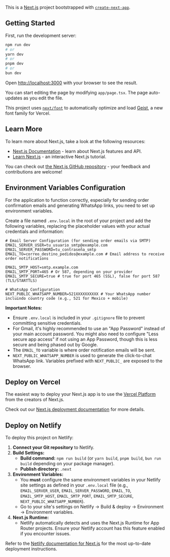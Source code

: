 This is a [Next.js](https://nextjs.org) project bootstrapped with [`create-next-app`](https://nextjs.org/docs/app/api-reference/cli/create-next-app).

## Getting Started

First, run the development server:

```bash
npm run dev
# or
yarn dev
# or
pnpm dev
# or
bun dev
```

Open [http://localhost:3000](http://localhost:3000) with your browser to see the result.

You can start editing the page by modifying `app/page.tsx`. The page auto-updates as you edit the file.

This project uses [`next/font`](https://nextjs.org/docs/app/building-your-application/optimizing/fonts) to automatically optimize and load [Geist](https://vercel.com/font), a new font family for Vercel.

## Learn More

To learn more about Next.js, take a look at the following resources:

- [Next.js Documentation](https://nextjs.org/docs) - learn about Next.js features and API.
- [Learn Next.js](https://nextjs.org/learn) - an interactive Next.js tutorial.

You can check out [the Next.js GitHub repository](https://github.com/vercel/next.js) - your feedback and contributions are welcome!

## Environment Variables Configuration

For the application to function correctly, especially for sending order confirmation emails and generating WhatsApp links, you need to set up environment variables.

Create a file named `.env.local` in the root of your project and add the following variables, replacing the placeholder values with your actual credentials and information:

```env
# Email Server Configuration (for sending order emails via SMTP)
EMAIL_SERVER_USER=tu_usuario_smtp@example.com
EMAIL_SERVER_PASSWORD=tu_contraseña_smtp
EMAIL_TO=correo_destino_pedidos@example.com # Email address to receive order notifications

EMAIL_SMTP_HOST=smtp.example.com
EMAIL_SMTP_PORT=465 # Or 587, depending on your provider
EMAIL_SMTP_SECURE=true # true for port 465 (SSL), false for port 587 (TLS/STARTTLS)

# WhatsApp Configuration
NEXT_PUBLIC_WHATSAPP_NUMBER=521XXXXXXXXXX # Your WhatsApp number incluindo country code (e.g., 521 for Mexico + mobile)
```

**Important Notes:**
- Ensure `.env.local` is included in your `.gitignore` file to prevent committing sensitive credentials.
- For Gmail, it's highly recommended to use an "App Password" instead of your main account password. You might also need to configure "Less secure app access" if not using an App Password, though this is less secure and being phased out by Google.
- The `EMAIL_TO` variable is where order notification emails will be sent.
- `NEXT_PUBLIC_WHATSAPP_NUMBER` is used to generate the click-to-chat WhatsApp link. Variables prefixed with `NEXT_PUBLIC_` are exposed to the browser.

## Deploy on Vercel

The easiest way to deploy your Next.js app is to use the [Vercel Platform](https://vercel.com/new?utm_medium=default-template&filter=next.js&utm_source=create-next-app&utm_campaign=create-next-app-readme) from the creators of Next.js.

Check out our [Next.js deployment documentation](https://nextjs.org/docs/app/building-your-application/deploying) for more details.

## Deploy on Netlify

To deploy this project on Netlify:

1.  **Connect your Git repository** to Netlify.
2.  **Build Settings:**
    *   **Build command:** `npm run build` (or `yarn build`, `pnpm build`, `bun run build` depending on your package manager).
    *   **Publish directory:** `.next`
3.  **Environment Variables:**
    *   You **must** configure the same environment variables in your Netlify site settings as defined in your `.env.local` file (e.g., `EMAIL_SERVER_USER`, `EMAIL_SERVER_PASSWORD`, `EMAIL_TO`, `EMAIL_SMTP_HOST`, `EMAIL_SMTP_PORT`, `EMAIL_SMTP_SECURE`, `NEXT_PUBLIC_WHATSAPP_NUMBER`).
    *   Go to your site's settings on Netlify -> Build & deploy -> Environment -> Environment variables.
4.  **Next.js Runtime:**
    *   Netlify automatically detects and uses the Next.js Runtime for App Router projects. Ensure your Netlify account has this feature enabled if you encounter issues.

Refer to the [Netlify documentation for Next.js](https://docs.netlify.com/integrations/frameworks/next-js/overview/) for the most up-to-date deployment instructions.
